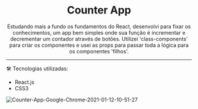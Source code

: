 <h1 align='center'>Counter App</h1>

<p align='center'>Estudando mais a fundo os fundamentos do React, desenvolvi para fixar os conhecimentos, um app bem simples onde sua função é incrementar e decrementar um contador através de botões.
    Utilizei 'class-components' para criar os componentes e usei as props para passar toda a lógica para os componentes 'filhos'.



<hr/>

:hammer_and_wrench:  Tecnologias utilizadas:

- React.js
- CSS3

![Counter-App-Google-Chrome-2021-01-12-10-51-27](https://user-images.githubusercontent.com/30630150/104458478-37814a80-558a-11eb-8af5-a143ebd4010c.gif)

